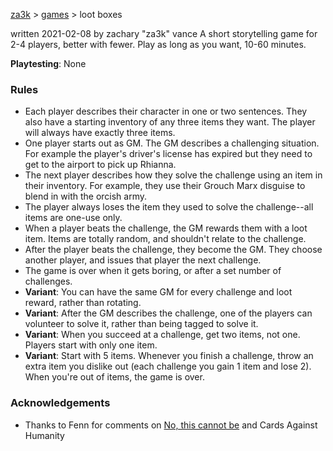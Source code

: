 [za3k](/) > [games](/mygames.md) > loot boxes

written 2021-02-08 by zachary "za3k" vance
A short storytelling game for 2-4 players, better with fewer. Play as long as you want, 10-60 minutes.

**Playtesting**: None

### Rules
- Each player describes their character in one or two sentences. They also have a starting inventory of any three items they want. The player will always have exactly three items.
- One player starts out as GM. The GM describes a challenging situation. For example the player's driver's license has expired but they need to get to the airport to pick up Rhianna.
- The next player describes how they solve the challenge using an item in their inventory. For example, they use their Grouch Marx disguise to blend in with the orcish army.
- The player always loses the item they used to solve the challenge--all items are one-use only.
- When a player beats the challenge, the GM rewards them with a loot item. Items are totally random, and shouldn't relate to the challenge.
- After the player beats the challenge, they become the GM. They choose another player, and issues that player the next challenge.
- The game is over when it gets boring, or after a set number of challenges.
- **Variant**: You can have the same GM for every challenge and loot reward, rather than rotating.
- **Variant**: After the GM describes the challenge, one of the players can volunteer to solve it, rather than being tagged to solve it.
- **Variant**: When you succeed at a challenge, get two items, not one. Players start with only one item.
- **Variant**: Start with 5 items. Whenever you finish a challenge, throw an extra item you dislike out (each challenge you gain 1 item and lose 2). When you're out of items, the game is over.

### Acknowledgements
- Thanks to Fenn for comments on [No, this cannot be](/archive/invincible.md) and Cards Against Humanity

